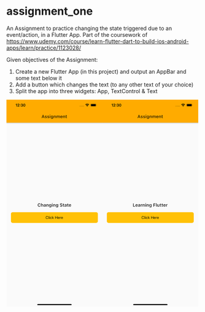 # assignment_one

An Assignment to practice changing the state triggered due to an event/action, in a Flutter App.
Part of the coursework of https://www.udemy.com/course/learn-flutter-dart-to-build-ios-android-apps/learn/practice/1123028/

Given objectives of the Assignment:

1) Create a new Flutter App (in this project) and output an AppBar and some text below it
2) Add a button which changes the text (to any other text of your choice)
3) Split the app into three widgets: App, TextControl & Text

<div style="display:flex">
    <img src="/Screenshots/one.png" alt="Screenshot" width="250">
    <img src="/Screenshots/two.png" alt="Screenshot" width="250">
</div>
